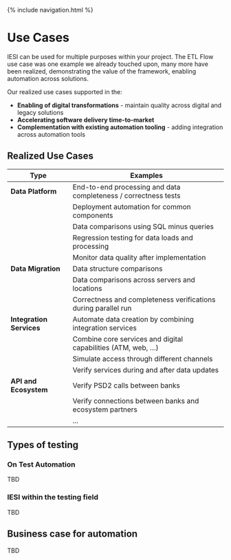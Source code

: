{% include navigation.html %}

# Use Cases

IESI can be used for multiple purposes within your project. The ETL Flow use case was one example we already touched upon, many more have been realized, demonstrating the value of the framework, enabling automation across solutions.

Our realized use cases supported in the:
* **Enabling of digital transformations** - maintain quality across digital and legacy solutions
* **Accelerating software delivery time-to-market**
* **Complementation with existing automation tooling** - adding integration across automation tools


## Realized Use Cases
|Type | Examples|
|---- |---------|
|**Data Platform** | End-to-end processing and data completeness / correctness tests|
|              |Deployment automation for common components|
|              |Data comparisons using SQL minus queries|
|              |Regression testing for data loads and processing|
|              |Monitor data quality after implementation|
|**Data Migration** | Data structure comparisons|
|               |Data comparisons across servers and locations|
|               |Correctness and completeness verifications during parallel run|
|**Integration Services** | Automate data creation by combining integration services|
|                     |Combine core services and digital capabilities (ATM, web, …)|
|                     |Simulate access through different channels|
|                     |Verify services during and after data updates|
|**API and Ecosystem**| Verify PSD2 calls between banks|
|                  |Verify connections between banks and ecosystem partners|
|                  |...|            



## Types of testing
### On Test Automation
TBD

### IESI within the testing field
TBD

## Business case for automation
TBD


